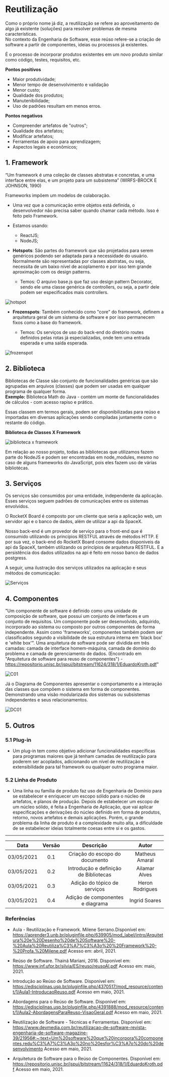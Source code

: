 # Reutilização

Como o próprio nome já diz, a reutilização se refere ao aproveitamento de algo já existente (soluções) para resolver problemas de mesma características.  
No contexto da Engenharia de Software, esse reúso refere-se a criação de software a partir de componentes, ideias ou processos já existentes.

É o processo de incorporar produtos existentes em um novo produto similar como código, testes, requisitos, etc.

**Pontos positivos**

- Maior produtividade;
- Menor tempo de desenvolvimento e validação
- Menor custo;
- Qualidade dos produtos;
- Manutenibilidade;
- Uso de padrões resultam em menos erros.

**Pontos negativos**

- Compreender artefatos de "outros";
- Qualidade dos artefatos;
- Modificar artefatos;
- Ferramentas de apoio para aprendizagem;
- Aspectos legais e econômicos;

## 1. Framework

“Um framework é uma coleção de classes abstratas e concretas, e uma interface entre elas, e um projeto para um subsistema” (WIRFS-BROCK E JOHNSON, 1990)

Frameworks impõem um modelos de colaboração.

- Uma vez que a comunicação entre objetos está definida, o desenvolvedor não precisa saber quando chamar cada método. Isso é feito pelo Framework.

- Estamos usando:

  - ReactJS;
  - NodeJS;

- **Hotspots**: São partes do framework que são projetados para serem genéricos podendo ser adaptada para a necessidade do usuário. Normalmente são representadas por classes abstratas, ou seja, necessita de um baixo nível de acoplamento e por isso tem grande aproximação com os design patterns.

  - Temos: O arquivo base.js que faz uso design pattern Decorator, sendo ele uma classe genérica de controllers, ou seja, a partir dele podem ser especificados mais controllers.

![hotspot](../../assets/img/reuse/hot.png)


- **Frozenspots**: Também conhecido como "core" do framework, definem a arquitetura geral de um sistema de software e por isso permanecem fixos como a base do framework.

  - Temos: Os serviços de uso do back-end do diretório routes definidos pelas rotas já especializadas, onde tem uma entrada esperada e uma saída esperada.

![frozenspot](../../assets/img/reuse/frozen-service.png)

## 2. Biblioteca

Bibliotecas de Classe são conjunto de funcionalidades genéricas que são agrupadas em arquivos (classes) que podem ser usadas em qualquer programa de qualquer forma.  
**Exemplo:** Biblioteca Math do Java - contém um monte de funcionalidades de cálculos - com acesso rapiso e prático.

Essas classem em termos gerais, podem ser disponibilizadas para reúso e importadas em diversas aplicações sendo compiladas juntamente com o restante do código.

**Biblioteca de Classes X Framework**

![biblioteca x framework](../../assets/img/reuse/bclassesxframework.png)

Em relação ao nosso projeto, todas as bibliotecas que utilizamos fazem parte do NodeJS e podem ser encontradas em node_modules, mesmo no caso de alguns frameworks do JavaScript, pois eles fazem uso de várias bibliotécas.

## 3. Serviços

Os serviços são consumidos por uma entidade, independente da aplicação. Esses serviços seguem padrões de comunicações entre os sistemas envolvidos.

O RocketX Board é composto por um cliente que seria a aplicação web, um servidor api e o banco de dados, além de utilizar a api da SpaceX.

Nosso back-end é um provedor de serviço para o front-end que é consumido utilizando os princípios RESTFUL através de métodos HTTP. E por sua vez, o back-end do RocketX Board consome dados disponiveis da api da SpaceX, também utilizando os princípios de arquitetura RESTFUL. E a persistência dos dados utilizados na api é feito em nosso banco de dados postgress.

A seguir, uma ilustração dos serviços utilizados na aplicação e seus métodos de comunicação:

![Serviços](../../assets/img/reuse/implementação.png)

## 4. Componentes

"Um componente de software é definido como uma unidade de composição de
software, que possui um conjunto de interfaces e um conjunto de requisitos. Um
componente pode ser desenvolvido, adquirido, incorporado ao sistema ou composto por
outros componentes de forma independente. Assim como 'frameworks', componentes
também podem ser classificados segundo a visibilidade de sua estrutura interna em 'black
box' e 'white box'". Uma arquitetura de software pode ser dividida em três camadas: camada de
interface homem-máquina, camada de domínio do problema e camada de gerenciamento de
dados. (Encontrado em "Arquitetura de software para reuso de componentes") - https://repositorio.unisc.br/jspui/bitstream/11624/318/1/EduardoKroth.pdf" 

![C01](\componente.png)

Já o Diagrama de Componentes apresentar o comportamento e a interação das classes que compõem o sistema em forma de componentes. Demonstrando uma visão modularizada dos sistemas ou subsistemas independentes e seus relacionamentos.

![DC01](https://github.com/UnBArqDsw2020-2/2020.2_G6_RocketX/raw/main/docs/assets/img/components/dc01.jpg)

## 5. Outros

### 5.1 Plug-in

- Um plug-in tem como objetivo adicionar funcionalidades específicas para programas maiores que já tenham camadas de reutilização para poderem ser acoplados, adicionando um nível de reutilização e extensibilidade para tal framework ou qualquer outro programa maior.

### 5.2 Linha de Produto

- Uma linha ou família de produto faz uso de Engenharia de Domínio para se estabelecer e enriquecer um escopo sólido para o núcleo de artefatos, e planos de produção. Depois de estabelecer um escopo de um núcleo sólido, é feita a Engenharia de Aplicação, que vai aplicar especificações e derivações do núcleo definido em forma de produtos, retorno, novos artefatos e demais aplicações. Porém, o grande problema da linha de produto é a complexidade muito alta, a dificuldade de se estabelecer ideias totalmente coesas entre si e os gastos.

---


|    Data    | Versão |               Descrição               |      Autor      |
| :--------: | :----: | :-----------------------------------: | :-------------: |
| 03/05/2021 |  0.1   |    Criação do escopo do documento     | Matheus Amaral  |
| 03/05/2021 |  0.2   | Introdução e definição de Bibliotecas |  Ailamar Alves  |
| 03/05/2021 |  0.3   |     Adição do tópico de serviços      | Heron Rodrigues |
| 03/05/2021 |  0.4   |     Adição de componentes e diagrama  | Ingrid Soares   |

### Referências

- Aula - Reutilização e Framework. Milene Serrano.Disponível em: <https://aprender3.unb.br/pluginfile.php/639905/mod_label/intro/Arquitetura%20e%20Desenho%20de%20Software%20-%20Aula%20Reutiliza%C3%A7%C3%A3o%20%20Framework%20-%20Profa.%20Milene.pdf> Acesso em: abril, 2021.

- Reúso de Software. Thainá Mariani, 2016. Disponível em: <https://www.inf.ufpr.br/silvia/ES/reuso/reusoAl.pdf> Acesso em: maio, 2021.

- Introdução ao Reúso de Software. Disponível em: <https://edisciplinas.usp.br/pluginfile.php/4370517/mod_resource/content/1/Aula1-IntroducaoReuso.pdf> Acesso em maio, 2021.

- Abordagens para o Reúso de Software. Disponível em: <https://edisciplinas.usp.br/pluginfile.php/4391888/mod_resource/content/1/Aula2-AbordagensParaReuso-VisaoGeral.pdf> Acesso em maio, 2021.

- Reutilização de Software - Técnicas e Ferramentas. Disponível em: <https://www.devmedia.com.br/reutilizacao-de-software-revista-engenharia-de-software-magazine-39/21956#:~:text=Um%20software%20que%20incorpora%20componentes,redu%C3%A7%C3%A3o%20no%20esfor%C3%A7o%20do%20desenvolvimento> Acesso em maio, 2021.

- Arquitetura de Software para o Reúso de Componentes. Disponível em: <https://repositorio.unisc.br/jspui/bitstream/11624/318/1/EduardoKroth.pdf> Acesso em maio, 2021.

